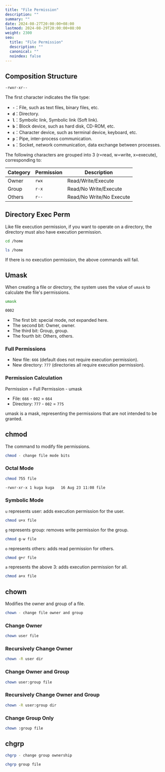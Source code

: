 ```yaml
---
title: "File Permission"
description: ""
summary: ""
date: 2024-08-27T20:00:00+08:00
lastmod: 2024-08-29T20:00:00+08:00
weight: 2300
seo:
  title: "File Permission"
  description: ""
  canonical: ""
  noindex: false
---
```


## Composition Structure

```bash {frame="none"}
-rwxr-xr--
```

The first character indicates the file type:

* **`-`**：File, such as text files, binary files, etc.
* **`d`**：Directory.
* **`l`**：Symbolic link, Symbolic link (Soft link).
* **`b`**：Block device, such as hard disk, CD-ROM, etc.
* **`c`**：Character device, such as terminal device, keyboard, etc.
* **`p`**：Pipe, inter-process communication.
* **`s`**：Socket, network communication, data exchange between processes.

The following characters are grouped into 3 (r=read, w=write, x=execute), corresponding to:

| Category | Permission | Description |
| --- | --- | --- |
| Owner | `rwx` | Read/Write/Execute |
| Group | `r-x` | Read/No Write/Execute |
| Others | `r--` | Read/No Write/No Execute |

## Directory Exec Perm

Like file execution permission, if you want to operate on a directory, the directory must also have execution permission.

```bash {frame="none"}
cd /home
```

```bash {frame="none"}
ls /home
```

If there is no execution permission, the above commands will fail.

## Umask

When creating a file or directory, the system uses the value of `umask` to calculate the file's permissions.

```bash {frame="none"}
umask
```

```bash {frame="none"}
0002
```

* The first bit: special mode, not expanded here.
* The second bit: Owner, owner.
* The third bit: Group, group.
* The fourth bit: Others, others.

### Full Permissions

* New file: `666` (default does not require execution permission).
* New directory: `777` (directories all require execution permission).

### Permission Calculation

Permission = Full Permission - umask

* File: `666` - `002` = `664`
* Directory: `777` - `002` = `775`

umask is a mask, representing the permissions that are not intended to be granted.

## chmod

The command to modify file permissions.

```bash {frame="none"}
chmod - change file mode bits
```

### Octal Mode

```bash {frame="none"}
chmod 755 file
```

```bash {frame="none"}
-rwxr-xr-x 1 kuga kuga   16 Aug 23 11:08 file
```

### Symbolic Mode

`u` represents user: adds execution permission for the user.

```bash {frame="none"}
chmod u+x file
```

`g` represents group: removes write permission for the group.

```bash {frame="none"}
chmod g-w file
```

`o` represents others: adds read permission for others.

```bash {frame="none"}
chmod g+r file
```

`a` represents the above 3: adds execution permission for all.

```bash {frame="none"}
chmod a+x file
```

## chown

Modifies the owner and group of a file.

```bash {frame="none"}
chown - change file owner and group
```

### Change Owner

```bash {frame="none"}
chown user file
```

### Recursively Change Owner

```bash {frame="none"}
chown -R user dir
```

### Change Owner and Group

```bash {frame="none"}
chown user:group file
```

### Recursively Change Owner and Group

```bash {frame="none"}
chown -R user:group dir
```

### Change Group Only

```bash {frame="none"}
chown :group file
```

## chgrp

```bash {frame="none"}
chgrp - change group ownership
```

```bash {frame="none"}
chgrp group file
```
